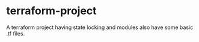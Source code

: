 # terraform-project
A terraform project having state locking and modules also have some basic .tf files.
